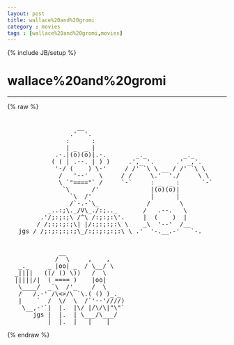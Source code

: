 ```yaml
---
layout: post
title: wallace%20and%20gromi
category : movies
tags : [wallace%20and%20gromi,movies]
---
```

{% include JB/setup %}
# wallace%20and%20gromi
---
{% raw %}
<pre>

                   __ 
                 .&#039;  &#039;. 
                :      :
                | _  _ |
             .-.|(o)(o)|.-.        _._          _._
            ( ( | .--. | ) )     .&#039;,_ &#039;.      .&#039; _,&#039;.
             &#039;-/ (    ) \-&#039;     / /&#039; `\ \ __ / /&#039; `\ \
              /   &#039;--&#039;   \     / /     \.&#039;  &#039;./     \ \
              \ `&quot;====&quot;` /     `-`     : _  _ :      `-`
               `\      /&#039;              |(o)(o)|
                 `\  /&#039;                |      |
                 /`-.-`\_             /        \
           _..:;\._/V\_./:;.._       /   .--.   \
         .&#039;/;:;:;\ /^\ /:;:;:\&#039;.     |  (    )  | 
        / /;:;:;:;\| |/:;:;:;:\ \    _\  &#039;--&#039;  /__
   jgs / /;:;:;:;:;\_/:;:;:;:;:\ \ .&#039;  &#039;-.__.-&#039;   `-.


              __
             /  \     ,    ,
   _._     _ |oo| _  / \__/ \
  _||||   ((/ () \))   /  \
  |||||/|  ( ==== )    |oo|    
   \____/  _`\  /&#039;_    /  \
   /   /.-&#039; /\&lt;&gt;/\ `\.( () )_._      
   |    `  /  \/  \  /`&#039;--&#039;////)    
    \__,-&#039;`|  |.  |\/ |/\/\|&quot;\&quot;` 
       jgs |  |.  | \___/\___/   
           |  |.  |   |    |  </pre>
{% endraw %}
